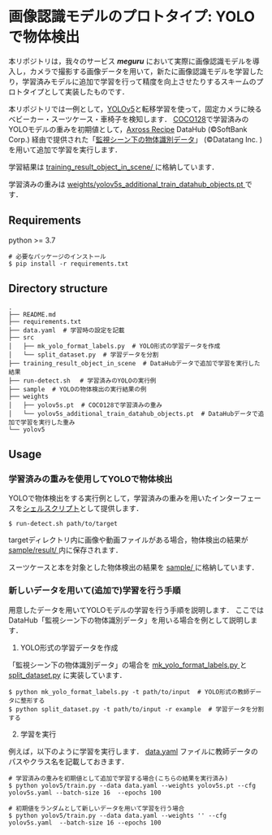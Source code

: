 # 画像認識モデルのプロトタイプ: YOLOで物体検出

本リポジトリは，我々のサービス ___meguru___ において実際に画像認識モデルを導入し，カメラで撮影する画像データを用いて，新たに画像認識モデルを学習したり，学習済みモデルに追加で学習を行って精度を向上させたりするスキームのプロトタイプとして実装したものです．

本リポジトリでは一例として，[YOLOv5](https://github.com/ultralytics/yolov5)と転移学習を使って，固定カメラに映るベビーカー・スーツケース・車椅子を検知します．
[COCO128](https://cocodataset.org/)で学習済みのYOLOモデルの重みを初期値として，[Axross Recipe](https://axross-recipe.com/biz) DataHub (©SoftBank Corp.) 経由で提供された「[監視シーン下の物体識別データ](https://datahub.axross-recipe.com/datasets/2)」 (©Datatang Inc. ) を用いて追加で学習を実行します．

学習結果は [training_result_object_in_scene/ ](./training_result_object_in_scene/) に格納しています．

学習済みの重みは [weights/yolov5s_additional_train_datahub_objects.pt ](./weights/yolov5s_additional_train_datahub_objects.pt)です．


## Requirements
python >= 3.7

```
# 必要なパッケージのインストール
$ pip install -r requirements.txt
```

## Directory structure

```
.
├── README.md
├── requirements.txt 
├── data.yaml  # 学習時の設定を記載
├── src
│   ├── mk_yolo_format_labels.py  # YOLO形式の学習データを作成
│   └── split_dataset.py  # 学習データを分割
├── training_result_object_in_scene  # DataHubデータで追加で学習を実行した結果
├── run-detect.sh 　# 学習済みのYOLOの実行例
├── sample  # YOLOの物体検出の実行結果の例
├── weights
│   ├── yolov5s.pt  # COCO128で学習済みの重み
│   └── yolov5s_additional_train_datahub_objects.pt  # DataHubデータで追加で学習を実行した重み
└── yolov5

```


## Usage

### **学習済みの重みを使用してYOLOで物体検出**
YOLOで物体検出をする実行例として，学習済みの重みを用いたインターフェースを[シェルスクリプト](run-detect.sh)として提供します．


```
$ run-detect.sh path/to/target
```
targetディレクトリ内に画像や動画ファイルがある場合，物体検出の結果が [sample/result/ ](./sample/result/) 内に保存されます．

スーツケースと本を対象とした物体検出の結果を [sample/ ](./sample/)に格納しています．


### **新しいデータを用いて(追加で)学習を行う手順** 
用意したデータを用いてYOLOモデルの学習を行う手順を説明します．
ここではDataHub「監視シーン下の物体識別データ」を用いる場合を例として説明します．

1. YOLO形式の学習データを作成 

「監視シーン下の物体識別データ」の場合を
[mk_yolo_format_labels.py ](./src/mk_yolo_format_labels.py)と [split_dataset.py](./src/split_dataset.py) に実装しています．
```
$ python mk_yolo_format_labels.py -t path/to/input  # YOLO形式の教師データに整形する
$ python split_dataset.py -t path/to/input -r example  # 学習データを分割する
``` 

2. 学習を実行

例えば，以下のように学習を実行します．
[data.yaml](data.yaml) ファイルに教師データのパスやクラス名を記載しておきます．
```
# 学習済みの重みを初期値として追加で学習する場合(こちらの結果を実行済み)
$ python yolov5/train.py --data data.yaml --weights yolov5s.pt --cfg yolov5s.yaml --batch-size 16  --epochs 100
```
```
# 初期値をランダムとして新しいデータを用いて学習を行う場合
$ python yolov5/train.py --data data.yaml --weights '' --cfg yolov5s.yaml  --batch-size 16 --epochs 100
```

